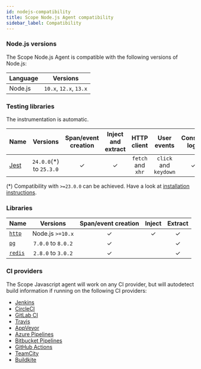 ```yaml
---
id: nodejs-compatibility
title: Scope Node.js Agent compatibility
sidebar_label: Compatibility
---
```


### Node.js versions

The Scope Node.js Agent is compatible with the following versions of Node.js:

| Language |        Versions        |
| -------- | :--------------------: |
| Node.js  | `10.x`, `12.x`, `13.x` |

### Testing libraries

The instrumentation is automatic.

| Name                       |         Versions         | Span/event creation | Inject and extract |    HTTP client    |      User events      | Console logs | Route changes | Exceptions |
| -------------------------- | :----------------------: | :-----------------: | :----------------: | :---------------: | :-------------------: | :----------: | :-----------: | :--------: |
| [Jest](https://jestjs.io/) | `24.0.0`(\*) to `25.3.0` |          ✓          |         ✓          | `fetch` and `xhr` | `click` and `keydown` |      ✓       |               |     ✓      |

(\*) Compatibility with `>=23.0.0` can be achieved. Have a look at [installation instructions](nodejs-installation#older-versions-of-jest).

### Libraries

| Name                                       |      Versions      | Span/event creation | Inject | Extract |
| ------------------------------------------ | :----------------: | :-----------------: | :----: | :-----: |
| [`http`](https://nodejs.org/api/http.html) |  Node.js `>=10.x`  |          ✓          |   ✓    |    ✓    |
| [`pg`](https://node-postgres.com/)         | `7.0.0` to `8.0.2` |          ✓          |        |    ✓    |
| [`redis`](https://redis.js.org/)           | `2.8.0` to `3.0.2` |          ✓          |        |    ✓    |

### CI providers

The Scope Javascript agent will work on any CI provider, but will autodetect build information if running on the following CI providers:

- [Jenkins](https://jenkins.io/)
- [CircleCI](https://circleci.com/)
- [GitLab CI](https://docs.gitlab.com/ee/ci/)
- [Travis](https://travis-ci.org/)
- [AppVeyor](https://ci.appveyor.com/)
- [Azure Pipelines](https://azure.microsoft.com/en-us/services/devops/pipelines/)
- [Bitbucket Pipelines](https://bitbucket.org/product/features/pipelines)
- [GitHub Actions](https://github.com/features/actions)
- [TeamCity](https://www.jetbrains.com/teamcity/)
- [Buildkite](https://buildkite.com/)
